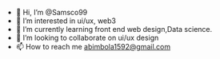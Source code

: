 - 👋 Hi, I’m @Samsco99
- 👀 I’m interested in ui/ux, web3
- 🌱 I’m currently learning front end web design,Data science.
- 💞️ I’m looking to collaborate on ui/ux design
- 📫 How to reach me abimbola1592@gmail.com

<!---
Samsco99/Samsco99 is a ✨ special ✨ repository because its `README.md` (this file) appears on your GitHub profile.
You can click the Preview link to take a look at your changes.
--->
